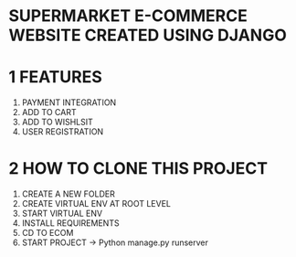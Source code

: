 # SUPERMARKET E-COMMERCE WEBSITE CREATED USING DJANGO

# 1 FEATURES

1. PAYMENT INTEGRATION
2. ADD TO CART 
3. ADD TO WISHLSIT 
4. USER REGISTRATION

# 2 HOW TO CLONE THIS PROJECT

1. CREATE A NEW FOLDER
2. CREATE VIRTUAL ENV AT ROOT LEVEL
3. START VIRTUAL ENV
4. INSTALL REQUIREMENTS
5. CD TO ECOM
6. START PROJECT -> Python manage.py runserver
